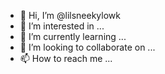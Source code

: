 - 👋 Hi, I’m @lilsneekylowk
- 👀 I’m interested in ...
- 🌱 I’m currently learning ...
- 💞️ I’m looking to collaborate on ...
- 📫 How to reach me ...

<!---
lilsneekylowk/lilsneekylowk is a ✨ special ✨ repository because its `README.md` (this file) appears on your GitHub profile.
You can click the Preview link to take a look at your changes.
--->
